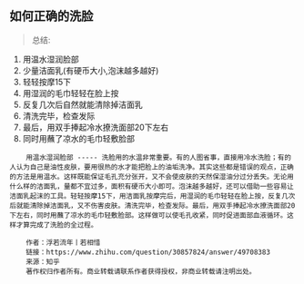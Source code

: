 ## 如何正确的洗脸
> 总结:  
1. 用温水湿润脸部
2. 少量洁面乳(有硬币大小,泡沫越多越好)
3. 轻轻按摩15下
4. 用湿润的毛巾轻轻在脸上按
5. 反复几次后自然就能清除掉洁面乳
6. 清洗完毕，检查发际
7. 最后，用双手捧起冷水撩洗面部20下左右
8. 同时用蘸了凉水的毛巾轻敷脸部

``` 
    用温水湿润脸部 ----- 洗脸用的水温非常重要。有的人图省事，直接用冷水洗脸；有的人认为自己是油性皮肤，要用很热的水才能把脸上的油垢洗净。其实这些都是错误的观点，正确的方法是用温水。这样既能保证毛孔充分张开，又不会使皮肤的天然保湿油分过分丢失。无论用什么样的洁面乳，量都不宜过多，面积有硬币大小即可。泡沫越多越好，还可以借助一些容易让洁面乳起沫的工具。轻轻按摩15下，用洁面乳按摩完后，用湿润的毛巾轻轻在脸上按，反复几次后就能清除掉洁面乳，又不伤害皮肤。清洗完毕，检查发际。最后，用双手捧起冷水撩洗面部20下左右，同时用蘸了凉水的毛巾轻敷脸部。这样做可以使毛孔收紧，同时促进面部血液循环。这样才算完成了洗脸的全过程。
```
```
    作者：浮若流年丨若相惜
    链接：https://www.zhihu.com/question/30857824/answer/49708383
    来源：知乎
    著作权归作者所有。商业转载请联系作者获得授权，非商业转载请注明出处。
```